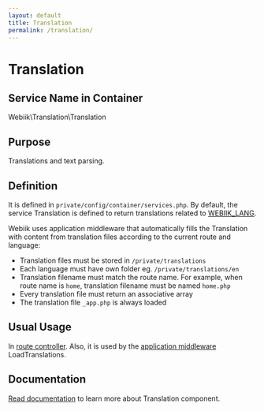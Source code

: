 ```yaml
---
layout: default
title: Translation
permalink: /translation/
---
```

# Translation
## Service Name in Container
Webiik\Translation\Translation

## Purpose
Translations and text parsing.  

## Definition
It is defined in `private/config/container/services.php`. By default, the service Translation is defined to return translations related to [WEBIIK_LANG](/constants).

Webiik uses application middleware that automatically fills the Translation with content from translation files according to the current route and language:

* Translation files must be stored in `/private/translations`
* Each language must have own folder eg. `/private/translations/en`
* Translation filename must match the route name. For example, when route name is `home`, translation filename must be named `home.php`
* Every translation file must return an associative array
* The translation file `_app.php` is always loaded

## Usual Usage
In [route controller](/routing). Also, it is used by the [application middleware](/middleware) LoadTranslations.

## Documentation
[Read documentation](https://github.com/webiik/components/blob/master/src/Webiik/Translation/README.md) to learn more about Translation component.
